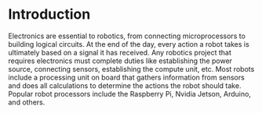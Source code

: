 # Introduction
Electronics are essential to robotics, from connecting microprocessors to building logical circuits. At the end of the day, every action a robot takes is ultimately based on a signal it has received.
Any robotics project that requires electronics must complete duties like establishing the power source, connecting sensors, establishing the compute unit, etc.
Most robots include a processing unit on board that gathers information from sensors and does all calculations to determine the actions the robot should take. Popular robot processors include the Raspberry Pi, Nvidia Jetson, Arduino, and others.